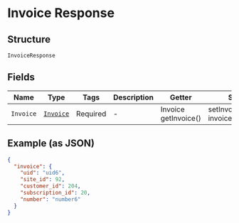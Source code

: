 
# Invoice Response

## Structure

`InvoiceResponse`

## Fields

| Name | Type | Tags | Description | Getter | Setter |
|  --- | --- | --- | --- | --- | --- |
| `Invoice` | [`Invoice`](../../doc/models/invoice.md) | Required | - | Invoice getInvoice() | setInvoice(Invoice invoice) |

## Example (as JSON)

```json
{
  "invoice": {
    "uid": "uid6",
    "site_id": 92,
    "customer_id": 204,
    "subscription_id": 20,
    "number": "number6"
  }
}
```

